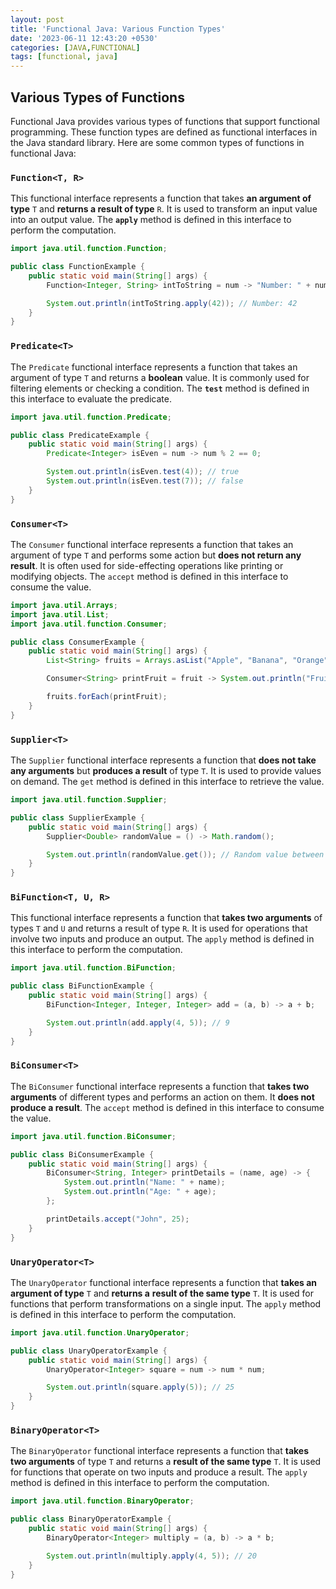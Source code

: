 ```yaml
---
layout: post
title: 'Functional Java: Various Function Types'
date: '2023-06-11 12:43:20 +0530'
categories: [JAVA,FUNCTIONAL]
tags: [functional, java]
---
```


## Various Types of Functions

Functional Java provides various types of functions that support functional programming. These function types are defined as functional interfaces in the Java standard library. Here are some common types of functions in functional Java:

### `Function<T, R>`

This functional interface represents a function that takes **an argument of type** `T` and **returns a result of type** `R`. It is used to transform an input value into an output value. The **`apply`** method is defined in this interface to perform the computation.

```java
import java.util.function.Function;

public class FunctionExample {
    public static void main(String[] args) {
        Function<Integer, String> intToString = num -> "Number: " + num;

        System.out.println(intToString.apply(42)); // Number: 42
    }
}
```

### `Predicate<T>`

The `Predicate` functional interface represents a function that takes an argument of type `T` and returns a **boolean** value. It is commonly used for filtering elements or checking a condition. The **`test`** method is defined in this interface to evaluate the predicate.

```java
import java.util.function.Predicate;

public class PredicateExample {
    public static void main(String[] args) {
        Predicate<Integer> isEven = num -> num % 2 == 0;

        System.out.println(isEven.test(4)); // true
        System.out.println(isEven.test(7)); // false
    }
}
```

### `Consumer<T>`

The `Consumer` functional interface represents a function that takes an argument of type `T` and performs some action but **does not return any result**. It is often used for side-effecting operations like printing or modifying objects. The `accept` method is defined in this interface to consume the value.

```java
import java.util.Arrays;
import java.util.List;
import java.util.function.Consumer;

public class ConsumerExample {
    public static void main(String[] args) {
        List<String> fruits = Arrays.asList("Apple", "Banana", "Orange");

        Consumer<String> printFruit = fruit -> System.out.println("Fruit: " + fruit);

        fruits.forEach(printFruit);
    }
}

```

### `Supplier<T>`

The `Supplier` functional interface represents a function that **does not take any arguments** but **produces a result** of type `T`. It is used to provide values on demand. The `get` method is defined in this interface to retrieve the value.

```java
import java.util.function.Supplier;

public class SupplierExample {
    public static void main(String[] args) {
        Supplier<Double> randomValue = () -> Math.random();

        System.out.println(randomValue.get()); // Random value between 0 and 1
    }
}

```

### `BiFunction<T, U, R>`

This functional interface represents a function that **takes two arguments** of types `T` and `U` and returns a result of type `R`. It is used for operations that involve two inputs and produce an output. The `apply` method is defined in this interface to perform the computation.

```java
import java.util.function.BiFunction;

public class BiFunctionExample {
    public static void main(String[] args) {
        BiFunction<Integer, Integer, Integer> add = (a, b) -> a + b;

        System.out.println(add.apply(4, 5)); // 9
    }
}
```

### `BiConsumer<T>`

The `BiConsumer` functional interface represents a function that **takes two arguments** of different types and performs an action on them. It **does not produce a result**. The `accept` method is defined in this interface to consume the value.

```java
import java.util.function.BiConsumer;

public class BiConsumerExample {
    public static void main(String[] args) {
        BiConsumer<String, Integer> printDetails = (name, age) -> {
            System.out.println("Name: " + name);
            System.out.println("Age: " + age);
        };

        printDetails.accept("John", 25);
    }
}

```

### `UnaryOperator<T>`

The `UnaryOperator` functional interface represents a function that **takes an argument of type** `T` and **returns a** **result of the same type** `T`. It is used for functions that perform transformations on a single input. The `apply` method is defined in this interface to perform the computation.

```java
import java.util.function.UnaryOperator;

public class UnaryOperatorExample {
    public static void main(String[] args) {
        UnaryOperator<Integer> square = num -> num * num;

        System.out.println(square.apply(5)); // 25
    }
}
```

### `BinaryOperator<T>`

The `BinaryOperator` functional interface represents a function that **takes two arguments** of type `T` and returns a **result of the same type** `T`. It is used for functions that operate on two inputs and produce a result. The `apply` method is defined in this interface to perform the computation.

```java
import java.util.function.BinaryOperator;

public class BinaryOperatorExample {
    public static void main(String[] args) {
        BinaryOperator<Integer> multiply = (a, b) -> a * b;

        System.out.println(multiply.apply(4, 5)); // 20
    }
}
```